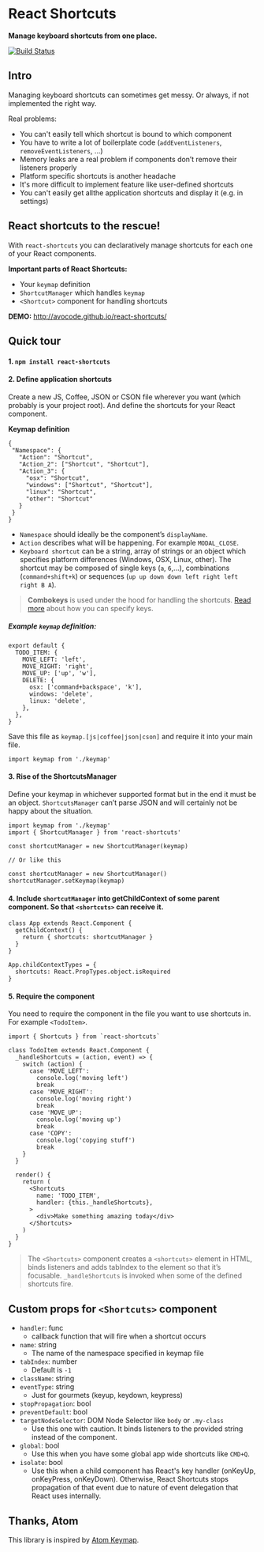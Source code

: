 React Shortcuts
=========

**Manage keyboard shortcuts from one place.**

[![Build Status](https://travis-ci.org/avocode/react-shortcuts.svg)][travis]


Intro
------


Managing keyboard shortcuts can sometimes get messy. Or always, if not implemented the right way.

Real problems:

- You can't easily tell which shortcut is bound to which component
- You have to write a lot of boilerplate code (`addEventListeners`, `removeEventListeners`, ...)
- Memory leaks are a real problem if components don’t remove their listeners properly
- Platform specific shortcuts is another headache
- It's more difficult to implement feature like user-defined shortcuts
- You can't easily get allthe application shortcuts and display it (e.g. in settings)


**React shortcuts to the rescue!**
-----------

With `react-shortcuts` you can declaratively manage shortcuts for each one of your React components.

**Important parts of React Shortcuts:**

- Your `keymap` definition
- `ShortcutManager` which handles `keymap`
- `<Shortcut>` component for handling shortcuts

**DEMO:** http://avocode.github.io/react-shortcuts/

Quick tour
----------


#### 1. `npm install react-shortcuts`


#### 2. **Define application shortcuts**

Create a new JS, Coffee, JSON or CSON file wherever you want (which probably is your project root). And define the shortcuts for your React component.

**Keymap definition**

```
{
 "Namespace": {
   "Action": "Shortcut",
   "Action_2": ["Shortcut", "Shortcut"],
   "Action_3": {
     "osx": "Shortcut",
     "windows": ["Shortcut", "Shortcut"],
     "linux": "Shortcut",
     "other": "Shortcut"
   }
 }
}
```

- `Namespace` should ideally be the component’s `displayName`.
- `Action` describes what will be happening. For example `MODAL_CLOSE`.
- `Keyboard shortcut` can be a string, array of strings or an object which
  specifies platform differences (Windows, OSX, Linux, other). The
  shortcut may be composed of single keys (`a`, `6`,…), combinations
  (`command+shift+k`) or sequences (`up up down down left right left right B A`).

> **Combokeys** is used under the
  hood for handling the shortcuts. [Read more][mousetrap] about how you can
  specify keys.


##### Example `keymap` definition:


```
export default {
  TODO_ITEM: {
    MOVE_LEFT: 'left',
    MOVE_RIGHT: 'right',
    MOVE_UP: ['up', 'w'],
    DELETE: {
      osx: ['command+backspace', 'k'],
      windows: 'delete',
      linux: 'delete',
    },
  },
}

```

Save this file as `keymap.[js|coffee|json|cson]` and require it into your main
file.

```
import keymap from './keymap'
```

#### 3. Rise of the ShortcutsManager

Define your keymap in whichever supported format but in the end it must be an
object. `ShortcutsManager` can’t parse JSON and will certainly not be happy
about the situation.

```
import keymap from './keymap'
import { ShortcutManager } from 'react-shortcuts'

const shortcutManager = new ShortcutManager(keymap)

// Or like this

const shortcutManager = new ShortcutManager()
shortcutManager.setKeymap(keymap)
```

#### 4. Include `shortcutManager` into getChildContext of some parent component. So that `<shortcuts>` can receive it.

```
class App extends React.Component {
  getChildContext() {
    return { shortcuts: shortcutManager }
  }
}

App.childContextTypes = {
  shortcuts: React.PropTypes.object.isRequired
}
```

#### 5. Require the <shortcuts> component

You need to require the component in the file you want to use shortcuts in.
For example `<TodoItem>`.

```
import { Shortcuts } from `react-shortcuts`

class TodoItem extends React.Component {
  _handleShortcuts = (action, event) => {
    switch (action) {
      case 'MOVE_LEFT':
        console.log('moving left')
        break
      case 'MOVE_RIGHT':
        console.log('moving right')
        break
      case 'MOVE_UP':
        console.log('moving up')
        break
      case 'COPY':
        console.log('copying stuff')
        break
    }
  }

  render() {
    return (
      <Shortcuts
        name: 'TODO_ITEM',
        handler: {this._handleShortcuts},
      >
        <div>Make something amazing today</div>
      </Shortcuts>
    )
  }
}
```

> The `<Shortcuts>` component creates a `<shortcuts>` element in HTML, binds
  listeners and adds tabIndex to the element so that it’s focusable.
  `_handleShortcuts` is invoked when some of the defined shortcuts fire.

## Custom props for `<Shortcuts>` component

- `handler`: func
  - callback function that will fire when a shortcut occurs
- `name`: string
  - The name of the namespace specified in keymap file
- `tabIndex`: number
  - Default is `-1`
- `className`: string
- `eventType`: string
  - Just for gourmets (keyup, keydown, keypress)
- `stopPropagation`: bool
- `preventDefault`: bool
- `targetNodeSelector`: DOM Node Selector like `body` or `.my-class`
  - Use this one with caution. It binds listeners to the provided string instead
  of the component.
- `global`: bool
  - Use this when you have some global app wide shortcuts like `CMD+Q`.
- `isolate`: bool
  - Use this when a child component has React's key handler (onKeyUp, onKeyPress, onKeyDown). Otherwise, React Shortcuts stops propagation of that event due to nature of event delegation that React uses internally.


## Thanks, Atom


This library is inspired by [Atom Keymap].


[Atom Keymap]: https://github.com/atom/atom-keymap/
[travis]: https://travis-ci.org/avocode/react-shortcuts
[mousetrap]: https://craig.is/killing/mice
[keymaps]: https://github.com/atom/atom-keymap/
